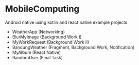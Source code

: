 # MobileComputing
Android native using kotlin and react native example projects

- WeatherApp (Networking)
- BlurMyImage (Background Work I)
- MyWorkRequest (Background Work II)
- BandungWeather (Fragment, Background Work, Notification)
- MyAlbum (React Native)
- RandomUser (Final Task)
